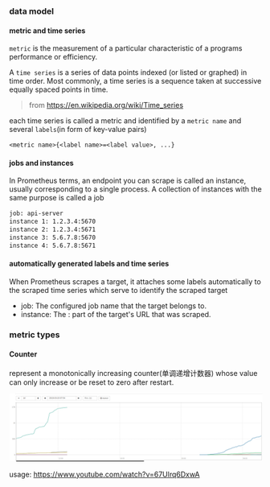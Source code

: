 ### data model
#### metric and time series

`metric` is the measurement of a particular characteristic of a programs performance or efficiency.

A `time series` is a series of data points indexed (or listed or graphed) in time order. Most commonly, a time series is a sequence taken at successive equally spaced points in time.

> from https://en.wikipedia.org/wiki/Time_series

each time series is called a metric and identified by a `metric name` and several `labels`(in form of key-value pairs) 
```
<metric name>{<label name>=<label value>, ...}
```

#### jobs and instances

In Prometheus terms, an endpoint you can scrape is called an instance, usually corresponding to a single process. A collection of instances with the same purpose is called a job

```
job: api-server
instance 1: 1.2.3.4:5670
instance 2: 1.2.3.4:5671
instance 3: 5.6.7.8:5670
instance 4: 5.6.7.8:5671
```
#### automatically generated labels and time series

When Prometheus scrapes a target, it attaches some labels automatically to the scraped time series which serve to identify the scraped target
- job: The configured job name that the target belongs to.
- instance: The <host>:<port> part of the target's URL that was scraped.

### metric types

#### Counter

represent a  monotonically increasing counter(单调递增计数器) whose value can only increase or be reset to zero after restart.

![counter with reset](../dist/p_counter_20190320161000.png?raw=true)


usage: https://www.youtube.com/watch?v=67Ulrq6DxwA
